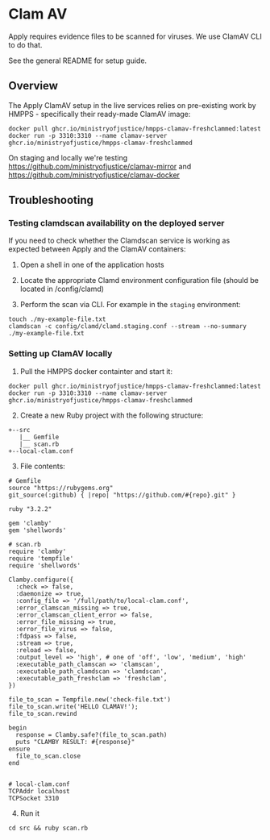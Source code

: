 # Clam AV

Apply requires evidence files to be scanned for viruses. We use ClamAV CLI to do that.

See the general README for setup guide.

## Overview

The Apply ClamAV setup in the live services relies on pre-existing work by HMPPS - specifically their ready-made ClamAV image:

```
docker pull ghcr.io/ministryofjustice/hmpps-clamav-freshclammed:latest
docker run -p 3310:3310 --name clamav-server ghcr.io/ministryofjustice/hmpps-clamav-freshclammed
```

On staging and locally we're testing <https://github.com/ministryofjustice/clamav-mirror> and <https://github.com/ministryofjustice/clamav-docker>

## Troubleshooting

### Testing clamdscan availability on the deployed server

If you need to check whether the Clamdscan service is working as expected between Apply and the ClamAV containers:

1. Open a shell in one of the application hosts

2. Locate the appropriate Clamd environment configuration file (should be located in /config/clamd)

3. Perform the scan via CLI. For example in the `staging` environment:

```
touch ./my-example-file.txt
clamdscan -c config/clamd/clamd.staging.conf --stream --no-summary ./my-example-file.txt
```

### Setting up ClamAV locally

1. Pull the HMPPS docker containter and start it:

```
docker pull ghcr.io/ministryofjustice/hmpps-clamav-freshclammed:latest
docker run -p 3310:3310 --name clamav-server ghcr.io/ministryofjustice/hmpps-clamav-freshclammed
```

2. Create a new Ruby project with the following structure:

```
+--src
   |__ Gemfile
   |__ scan.rb
+--local-clam.conf

```

3. File contents:

```
# Gemfile
source "https://rubygems.org"
git_source(:github) { |repo| "https://github.com/#{repo}.git" }

ruby "3.2.2"

gem 'clamby'
gem 'shellwords'

# scan.rb
require 'clamby'
require 'tempfile'
require 'shellwords'

Clamby.configure({
  :check => false,
  :daemonize => true,
  :config_file => '/full/path/to/local-clam.conf',
  :error_clamscan_missing => true,
  :error_clamscan_client_error => false,
  :error_file_missing => true,
  :error_file_virus => false,
  :fdpass => false,
  :stream => true,
  :reload => false,
  :output_level => 'high', # one of 'off', 'low', 'medium', 'high'
  :executable_path_clamscan => 'clamscan',
  :executable_path_clamdscan => 'clamdscan',
  :executable_path_freshclam => 'freshclam',
})

file_to_scan = Tempfile.new('check-file.txt')
file_to_scan.write('HELLO CLAMAV!');
file_to_scan.rewind

begin
  response = Clamby.safe?(file_to_scan.path)
  puts "CLAMBY RESULT: #{response}"
ensure
  file_to_scan.close
end


# local-clam.conf
TCPAddr localhost
TCPSocket 3310
```

4. Run it

```
cd src && ruby scan.rb
```
